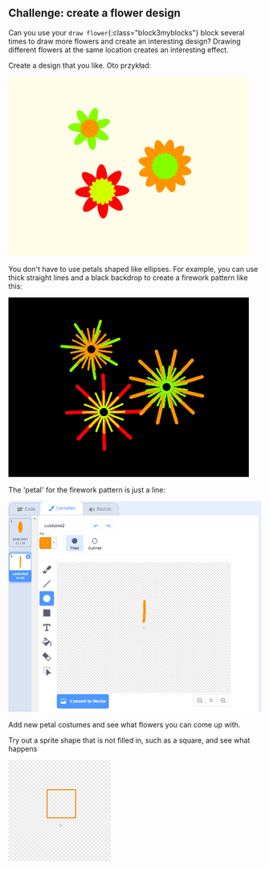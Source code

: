 ## Challenge: create a flower design

Can you use your `draw flower`{:class="block3myblocks"} block several times to draw more flowers and create an interesting design? Drawing different flowers at the same location creates an interesting effect.

Create a design that you like. Oto przykład:

![zrzut ekranu](images/flower-three.png)

You don't have to use petals shaped like ellipses. For example, you can use thick straight lines and a black backdrop to create a firework pattern like this:

![zrzut ekranu](images/flower-fireworks.png)

The 'petal' for the firework pattern is just a line:

![zrzut ekranu](images/flower-firework-petal.png)

Add new petal costumes and see what flowers you can come up with.

Try out a sprite shape that is not filled in, such as a square, and see what happens

![zrzut ekranu](images/flower-square-petal.png)